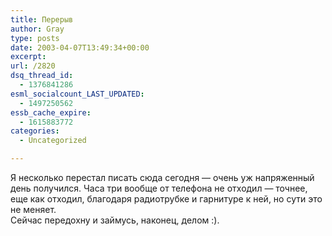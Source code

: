 ```yaml
---
title: Перерыв
author: Gray
type: posts
date: 2003-04-07T13:49:34+00:00
excerpt:
url: /2820
dsq_thread_id:
  - 1376841286
esml_socialcount_LAST_UPDATED:
  - 1497250562
essb_cache_expire:
  - 1615883772
categories:
  - Uncategorized

---
```








Я несколько перестал писать сюда сегодня &#8212; очень уж напряженный день получился. Часа три вообще от телефона не отходил &#8212; точнее, еще как отходил, благодаря радиотрубке и гарнитуре к ней, но сути это не меняет.  
Сейчас передохну и займусь, наконец, делом :).